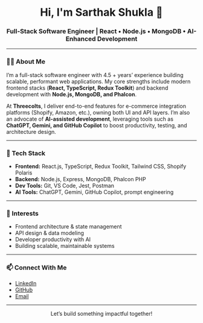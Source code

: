 <h1 align="center">Hi, I'm Sarthak Shukla 👋</h1>
<h3 align="center">Full-Stack Software Engineer | React • Node.js • MongoDB • AI-Enhanced Development</h3>

---

### 👨‍💻 About Me
I’m a full-stack software engineer with 4.5 + years’ experience building scalable, performant web applications. My core strengths include modern frontend stacks (**React, TypeScript, Redux Toolkit**) and backend development with **Node.js, MongoDB, and Phalcon**.

At **Threecolts**, I deliver end-to-end features for e-commerce integration platforms (Shopify, Amazon, etc.), owning both UI and API layers. I’m also an advocate of **AI-assisted development**, leveraging tools such as **ChatGPT, Gemini, and GitHub Copilot** to boost productivity, testing, and architecture design.

---

### 🧰 Tech Stack
- **Frontend:** React.js, TypeScript, Redux Toolkit, Tailwind CSS, Shopify Polaris  
- **Backend:** Node.js, Express, MongoDB, Phalcon PHP  
- **Dev Tools:** Git, VS Code, Jest, Postman  
- **AI Tools:** ChatGPT, Gemini, GitHub Copilot, prompt engineering  

---

### 📌 Interests
- Frontend architecture & state management  
- API design & data modeling  
- Developer productivity with AI  
- Building scalable, maintainable systems  

---

### 📫 Connect With Me
- [LinkedIn](https://www.linkedin.com/in/sarthak-shukla-2109/)
- [GitHub](https://github.com/sarthak1shukla)
- [Email](mailto:sarthak1shukla@gmail.com)

---

<p align="center">
  Let’s build something impactful together!
</p>
